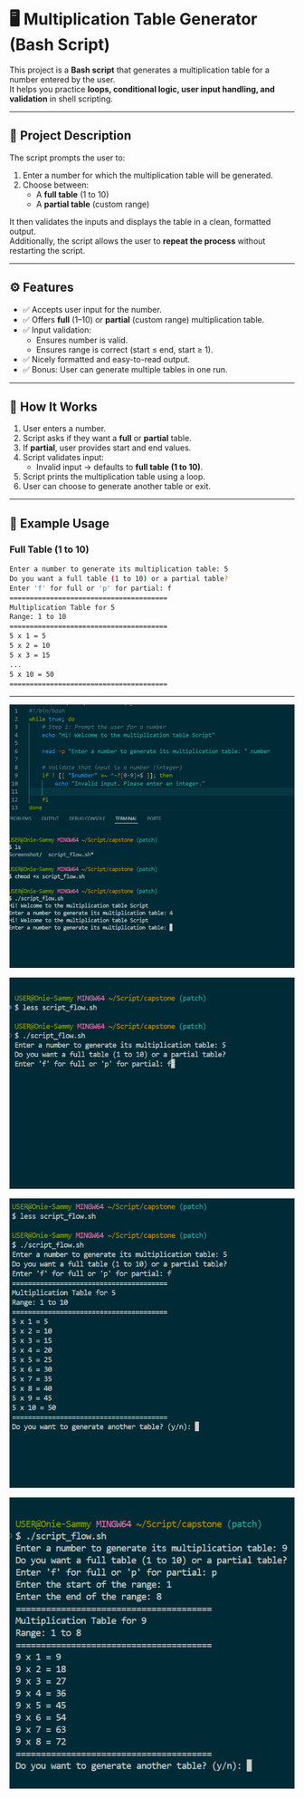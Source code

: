 # 🖥️ Multiplication Table Generator (Bash Script)

This project is a **Bash script** that generates a multiplication table for a number entered by the user.  
It helps you practice **loops, conditional logic, user input handling, and validation** in shell scripting.

---

## 📖 Project Description

The script prompts the user to:
1. Enter a number for which the multiplication table will be generated.
2. Choose between:
   - A **full table** (1 to 10)  
   - A **partial table** (custom range)

It then validates the inputs and displays the table in a clean, formatted output.  
Additionally, the script allows the user to **repeat the process** without restarting the script.

---

## ⚙️ Features
- ✅ Accepts user input for the number.  
- ✅ Offers **full** (1–10) or **partial** (custom range) multiplication table.  
- ✅ Input validation:
  - Ensures number is valid.  
  - Ensures range is correct (start ≤ end, start ≥ 1).  
- ✅ Nicely formatted and easy-to-read output.  
- ✅ Bonus: User can generate multiple tables in one run.  

---

## 📝 How It Works
1. User enters a number.  
2. Script asks if they want a **full** or **partial** table.  
3. If **partial**, user provides start and end values.  
4. Script validates input:
   - Invalid input → defaults to **full table (1 to 10)**.  
5. Script prints the multiplication table using a loop.  
6. User can choose to generate another table or exit.  

---

## 📂 Example Usage

### Full Table (1 to 10)
```bash
Enter a number to generate its multiplication table: 5
Do you want a full table (1 to 10) or a partial table?
Enter 'f' for full or 'p' for partial: f
=======================================
Multiplication Table for 5
Range: 1 to 10
=======================================
5 x 1 = 5
5 x 2 = 10
5 x 3 = 15
...
5 x 10 = 50
=======================================
```
--------------

![prompting user for number](./Screenshot/Prompt1.png)

![Prompting User for type](./Screenshot/type.png)

![full](./Screenshot/full.png)

![Partial](./Screenshot/partial.png)
